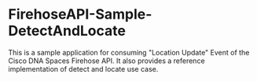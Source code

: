 # FirehoseAPI-Sample-DetectAndLocate
This is a sample application for consuming "Location Update" Event of the Cisco DNA Spaces Firehose API. It also provides a reference implementation of detect and locate use case.
